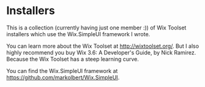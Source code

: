 ﻿# Installers

This is a collection (currently having just one member :)) of Wix Toolset installers
which use the Wix.SimpleUI framework I wrote.

You can learn more about the Wix Toolset at http://wixtoolset.org/. But I also
highly recommend you buy Wix 3.6: A Developer's Guide, by Nick Ramirez. Because
the Wix Toolset has a steep learning curve.

You can find the Wix.SimpleUI framework at https://github.com/markolbert/Wix.SimpleUI.
